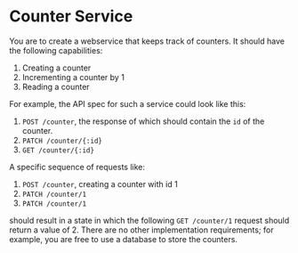 # Counter Service

You are to create a webservice that keeps track of counters. It should have the following
capabilities:
1. Creating a counter
2. Incrementing a counter by 1
3. Reading a counter

For example, the API spec for such a service could look like this:

1. `POST /counter`, the response of which should contain the `id` of the counter.
2. `PATCH /counter/{:id}`
3. `GET /counter/{:id}`

A specific sequence of requests like:

1. `POST /counter`, creating a counter with id 1
2. `PATCH /counter/1`
3. `PATCH /counter/1`

should result in a state in which the following `GET /counter/1` request should return a value
of 2. There are no other implementation requirements; for example, you are free to use a database to
store the counters.



